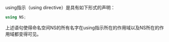 using指示（using directive）是具有如下形式的声明：

```c++
using NS;
```

上述语句使得命名空间NS的所有名字在using指示所在的作用域以及NS所在的作用域都变得可见。
